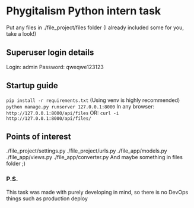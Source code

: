 # Phygitalism Python intern task
Put any files in ./file_project/files folder
(I already included some for you, take a look!)
## Superuser login details
Login: admin
Password: qweqwe123123
## Startup guide
```pip install -r requirements.txt```
(Using venv is highly recommended)
```python manage.py runserver 127.0.0.1:8000```
In any browser:
```http://127.0.0.1:8000/api/files```
OR:
```curl -i http://127.0.0.1:8000/api/files/```
## Points of interest
./file_project/settings.py
./file_project/urls.py
./file_app/models.py
./file_app/views.py
./file_app/converter.py
And maybe something in files folder ;)
### P.S.
This task was made with purely developing in mind, so there is no DevOps things such as production deploy
